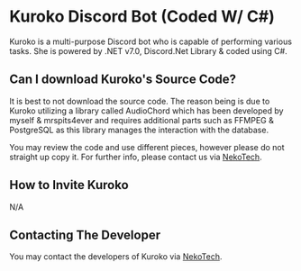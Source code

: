 
# Kuroko Discord Bot (Coded W/ C#)
Kuroko is a multi-purpose Discord bot who is capable of performing various tasks. She is powered by .NET v7.0, Discord.Net Library & coded using C#.

## Can I download Kuroko's Source Code?
It is best to not download the source code. The reason being is due to Kuroko utilizing a library called AudioChord which has been developed by myself & mrspits4ever and requires additional parts such as FFMPEG & PostgreSQL as this library manages the interaction with the database.

You may review the code and use different pieces, however please do not straight up copy it. For further info, please contact us via [NekoTech](https://discord.gg/fFbMNGbXVv).

## How to Invite Kuroko 
N/A

## Contacting The Developer
You may contact the developers of Kuroko via [NekoTech](https://discord.gg/fFbMNGbXVv).

